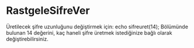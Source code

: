 # RastgeleSifreVer
Üretilecek şifre uzunluğunu değiştirmek için:
  echo sifreuret(14);
Bölümünde bulunan 14 değerini, kaç haneli şifre üretmek istediğinize bağlı olarak değiştirebilirsiniz.

